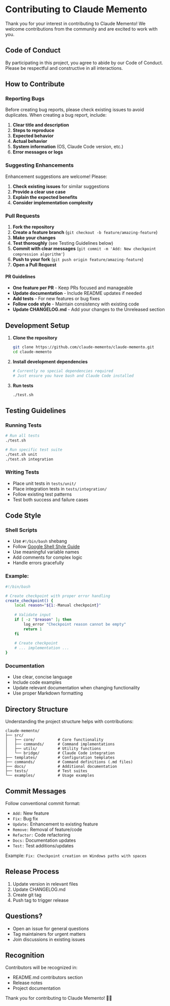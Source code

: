 # Contributing to Claude Memento

Thank you for your interest in contributing to Claude Memento! We welcome contributions from the community and are excited to work with you.

## Code of Conduct

By participating in this project, you agree to abide by our Code of Conduct. Please be respectful and constructive in all interactions.

## How to Contribute

### Reporting Bugs

Before creating bug reports, please check existing issues to avoid duplicates. When creating a bug report, include:

1. **Clear title and description**
2. **Steps to reproduce**
3. **Expected behavior**
4. **Actual behavior**
5. **System information** (OS, Claude Code version, etc.)
6. **Error messages or logs**

### Suggesting Enhancements

Enhancement suggestions are welcome! Please:

1. **Check existing issues** for similar suggestions
2. **Provide a clear use case**
3. **Explain the expected benefits**
4. **Consider implementation complexity**

### Pull Requests

1. **Fork the repository**
2. **Create a feature branch** (`git checkout -b feature/amazing-feature`)
3. **Make your changes**
4. **Test thoroughly** (see Testing Guidelines below)
5. **Commit with clear messages** (`git commit -m 'Add: New checkpoint compression algorithm'`)
6. **Push to your fork** (`git push origin feature/amazing-feature`)
7. **Open a Pull Request**

#### PR Guidelines

- **One feature per PR** - Keep PRs focused and manageable
- **Update documentation** - Include README updates if needed
- **Add tests** - For new features or bug fixes
- **Follow code style** - Maintain consistency with existing code
- **Update CHANGELOG.md** - Add your changes to the Unreleased section

## Development Setup

1. **Clone the repository**
   ```bash
   git clone https://github.com/claude-memento/claude-memento.git
   cd claude-memento
   ```

2. **Install development dependencies**
   ```bash
   # Currently no special dependencies required
   # Just ensure you have bash and Claude Code installed
   ```

3. **Run tests**
   ```bash
   ./test.sh
   ```

## Testing Guidelines

### Running Tests

```bash
# Run all tests
./test.sh

# Run specific test suite
./test.sh unit
./test.sh integration
```

### Writing Tests

- Place unit tests in `tests/unit/`
- Place integration tests in `tests/integration/`
- Follow existing test patterns
- Test both success and failure cases

## Code Style

### Shell Scripts

- Use `#!/bin/bash` shebang
- Follow [Google Shell Style Guide](https://google.github.io/styleguide/shellguide.html)
- Use meaningful variable names
- Add comments for complex logic
- Handle errors gracefully

### Example:
```bash
#!/bin/bash

# Create checkpoint with proper error handling
create_checkpoint() {
    local reason="${1:-Manual checkpoint}"
    
    # Validate input
    if [ -z "$reason" ]; then
        log_error "Checkpoint reason cannot be empty"
        return 1
    fi
    
    # Create checkpoint
    # ... implementation ...
}
```

### Documentation

- Use clear, concise language
- Include code examples
- Update relevant documentation when changing functionality
- Use proper Markdown formatting

## Directory Structure

Understanding the project structure helps with contributions:

```
claude-memento/
├── src/
│   ├── core/          # Core functionality
│   ├── commands/      # Command implementations
│   ├── utils/         # Utility functions
│   └── bridge/        # Claude Code integration
├── templates/         # Configuration templates
├── commands/          # Command definitions (.md files)
├── docs/              # Additional documentation
├── tests/             # Test suites
└── examples/          # Usage examples
```

## Commit Messages

Follow conventional commit format:

- `Add:` New feature
- `Fix:` Bug fix
- `Update:` Enhancement to existing feature
- `Remove:` Removal of feature/code
- `Refactor:` Code refactoring
- `Docs:` Documentation updates
- `Test:` Test additions/updates

Example: `Fix: Checkpoint creation on Windows paths with spaces`

## Release Process

1. Update version in relevant files
2. Update CHANGELOG.md
3. Create git tag
4. Push tag to trigger release

## Questions?

- Open an issue for general questions
- Tag maintainers for urgent matters
- Join discussions in existing issues

## Recognition

Contributors will be recognized in:
- README.md contributors section
- Release notes
- Project documentation

Thank you for contributing to Claude Memento! 🧠✨